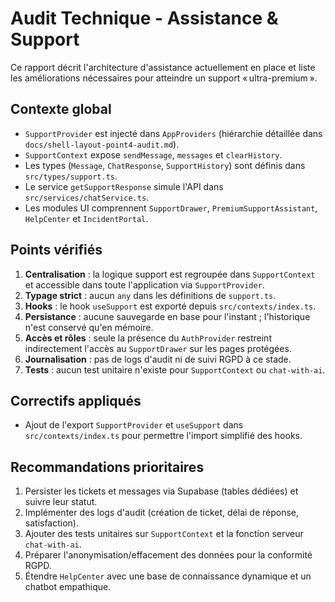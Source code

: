 # Audit Technique - Assistance & Support

Ce rapport décrit l'architecture d'assistance actuellement en place et liste les améliorations nécessaires pour atteindre un support « ultra-premium ».

## Contexte global

- `SupportProvider` est injecté dans `AppProviders` (hiérarchie détaillée dans `docs/shell-layout-point4-audit.md`).
- `SupportContext` expose `sendMessage`, `messages` et `clearHistory`.
- Les types (`Message`, `ChatResponse`, `SupportHistory`) sont définis dans `src/types/support.ts`.
- Le service `getSupportResponse` simule l'API dans `src/services/chatService.ts`.
- Les modules UI comprennent `SupportDrawer`, `PremiumSupportAssistant`, `HelpCenter` et `IncidentPortal`.

## Points vérifiés

1. **Centralisation** : la logique support est regroupée dans `SupportContext` et accessible dans toute l'application via `SupportProvider`.
2. **Typage strict** : aucun `any` dans les définitions de `support.ts`.
3. **Hooks** : le hook `useSupport` est exporté depuis `src/contexts/index.ts`.
4. **Persistance** : aucune sauvegarde en base pour l'instant ; l'historique n'est conservé qu'en mémoire.
5. **Accès et rôles** : seule la présence du `AuthProvider` restreint indirectement l'accès au `SupportDrawer` sur les pages protégées.
6. **Journalisation** : pas de logs d'audit ni de suivi RGPD à ce stade.
7. **Tests** : aucun test unitaire n'existe pour `SupportContext` ou `chat-with-ai`.

## Correctifs appliqués

- Ajout de l'export `SupportProvider` et `useSupport` dans `src/contexts/index.ts` pour permettre l'import simplifié des hooks.

## Recommandations prioritaires

1. Persister les tickets et messages via Supabase (tables dédiées) et suivre leur statut.
2. Implémenter des logs d'audit (création de ticket, délai de réponse, satisfaction).
3. Ajouter des tests unitaires sur `SupportContext` et la fonction serveur `chat-with-ai`.
4. Préparer l'anonymisation/effacement des données pour la conformité RGPD.
5. Étendre `HelpCenter` avec une base de connaissance dynamique et un chatbot empathique.

